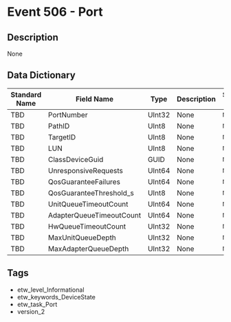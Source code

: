 # Event 506 - Port

## Description
None

## Data Dictionary
|Standard Name|Field Name|Type|Description|Sample Value|
|---|---|---|---|---|
|TBD|PortNumber|UInt32|None|`None`|
|TBD|PathID|UInt8|None|`None`|
|TBD|TargetID|UInt8|None|`None`|
|TBD|LUN|UInt8|None|`None`|
|TBD|ClassDeviceGuid|GUID|None|`None`|
|TBD|UnresponsiveRequests|UInt64|None|`None`|
|TBD|QosGuaranteeFailures|UInt64|None|`None`|
|TBD|QosGuaranteeThreshold_s|UInt8|None|`None`|
|TBD|UnitQueueTimeoutCount|UInt64|None|`None`|
|TBD|AdapterQueueTimeoutCount|UInt64|None|`None`|
|TBD|HwQueueTimeoutCount|UInt32|None|`None`|
|TBD|MaxUnitQueueDepth|UInt32|None|`None`|
|TBD|MaxAdapterQueueDepth|UInt32|None|`None`|

## Tags
* etw_level_Informational
* etw_keywords_DeviceState
* etw_task_Port
* version_2